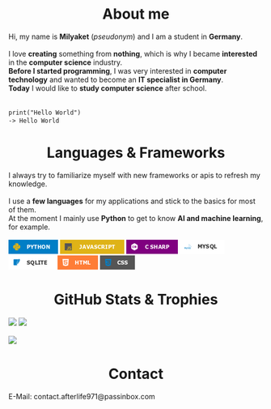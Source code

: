 <!--- Category: About me --->
<div id="Headline-AboutMe">
    <h1 align="center">About me</h1>
</div>

<div id="Body-AboutMe">
    Hi, my name is <b>Milyaket</b> (<i>pseudonym</i>) and I am a student in <b>Germany</b>. 
    <br>
    <br>I love <b>creating</b> something from <b>nothing</b>, which is why I became <b>interested</b> in the <b>computer science</b> industry. 
    <br><b>Before I started programming</b>, I was very interested in <b>computer technology</b> and wanted to become an <b>IT specialist in Germany</b>. 
    <br><b>Today</b> I would like to <b>study computer science</b> after school.
    <br><br>
    
    print("Hello World")
    -> Hello World    
</div>


<!--- Category: Languages and frameworks --->
<div id="Headline-Languages-Frameworks">
    <h1 align="center">Languages & Frameworks</h1>
</div>

<div id="Body-Languages-Frameworks">
    I always try to familiarize myself with new frameworks or apis to refresh my knowledge.
    <br><br>
    I use a <b>few languages</b> for my applications and stick to the basics for most of them. 
    <br>At the moment I mainly use <b>Python</b> to get to know <b>AI and machine learning</b>, for example. 
    <br><br>
    <a href="https://python.org/"><img src="Images/python.png"></a>
    <a href="https://developer.mozilla.org/en-US/docs/Web/JavaScript"><img src="Images/javascript.png"></a>
    <a href="https://learn.microsoft.com/en-us/dotnet/csharp/"><img src="Images/csharp.png"></a>
    <a href="https://www.mysql.com/de/"><img src="Images/mysql.png"></a>
    <a href="https://www.sqlite.org/"><img src="Images/sqlite.png"></a>
    <a href="https://html.com/"><img src="Images/html.png"></a>
    <a href="https://www.w3.org/Style/CSS/"><img src="Images/css.png"></a>
</div>


<!--- Category: GitHub stats from my account --->
<div id="Headline-GitHub-Stats-Trophies">
    <h1 align="center">GitHub Stats & Trophies</h1>
</div>

<div id="Body-GitHub-Stats-Trophies">
    <img src="https://github-readme-stats.vercel.app/api?username=Milyaket&theme=vue-dark&hide_border=false&include_all_commits=false&count_private=false">
    <img src="https://github-profile-trophy.vercel.app/?username=Milyaket&theme=radical&no-frame=false&no-bg=true&margin-w=4">
    <br><br>
    <img src="https://komarev.com/ghpvc/?username=Milyaket&abbreviated=true">
    
</div>


<!--- Category: Contact --->
<div id="Headline-Contact">
    <h1 align="center">Contact</h1>
</div>

<div id="Body-Contact">
    E-Mail: contact.afterlife971@passinbox.com
</div>
